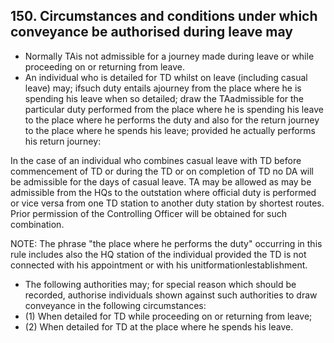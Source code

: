## 150. Circumstances and conditions under which conveyance be authorised during leave may

- Normally TAis not admissible for a journey made during leave or while proceeding on or returning from leave.
- An individual who is detailed for TD whilst on leave (including casual leave) may; ifsuch duty entails ajourney from the place where he is spending his leave when so detailed; draw the TAadmissible for the particular duty performed from the place where he is spending his leave to the place where he performs the duty and also for the return journey to the place where he spends his leave; provided he actually performs his return journey:

In the case of an individual who combines casual leave with TD before commencement of TD or during the TD or on completion of TD no DA will be admissible for the days of casual leave.  TA may be allowed as may be admissible from the HQs to the outstation where official duty is performed or vice versa from one TD station to another duty station by shortest routes. Prior permission of the Controlling Officer will be obtained for such combination.

NOTE: The phrase "the place where he performs the duty" occurring in this rule includes also the HQ station of the individual provided the TD is not connected with his appointment or with his unitformationlestablishment.

- The following authorities may; for special reason which should be recorded, authorise individuals shown against such authorities to draw conveyance in the following circumstances:
- (1) When detailed for TD while proceeding on or returning from leave;
- (2)   When detailed for TD at the place where he spends his leave.
